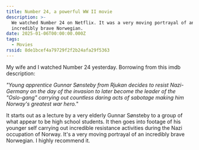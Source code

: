 ```yaml
---
title: Number 24, a powerful WW II movie
description: >-
  We watched Number 24 on Netflix. It was a very moving portrayal of an
  incredibly brave Norwegian.
date: 2025-01-06T00:00:00.000Z
tags:
  - Movies
rssid: 8de1bcef4a79729f2f2b24afa29f5363
---
```


My wife and I watched Number 24 yesterday. Borrowing from this imdb description:

_"Young apprentice Gunnar Sønsteby from Rjukan decides to resist Nazi-Germany on the day of the invasion to later become the leader of the "Oslo-gang" carrying out countless daring acts of sabotage making him Norway's greatest war hero._"

It starts out as a lecture by a very elderly Gunnar Sønsteby to a group of what appear to be high school students. It then goes into footage of his younger self carrying out incredible resistance activities during the Nazi occupation of Norway. It's a very moving portrayal of an incredibly brave Norwegian. I highly recommend it.